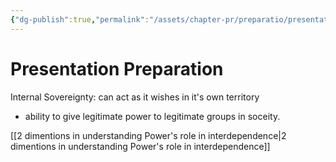 ```yaml
---
{"dg-publish":true,"permalink":"/assets/chapter-pr/preparatio/presentati/"}
---
```


# Presentation Preparation

Internal Sovereignty: can act as it wishes in it's own territory

- ability to give legitimate power to legitimate groups in soceity.

[[2 dimentions in understanding Power's role in interdependence\|2 dimentions in understanding Power's role in interdependence]]